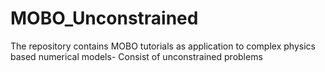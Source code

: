 # MOBO_Unconstrained
The repository contains MOBO tutorials as application to complex physics based numerical models- Consist of unconstrained problems
